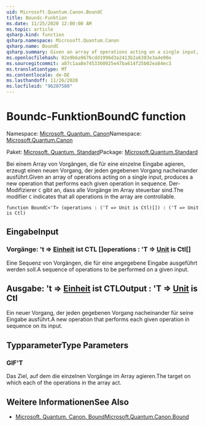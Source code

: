 ```yaml
---
uid: Microsoft.Quantum.Canon.BoundC
title: Boundc-Funktion
ms.date: 11/25/2020 12:00:00 AM
ms.topic: article
qsharp.kind: function
qsharp.namespace: Microsoft.Quantum.Canon
qsharp.name: BoundC
qsharp.summary: Given an array of operations acting on a single input, produces a new operation that performs each given operation in sequence. The modifier `C` indicates that all operations in the array are controllable.
ms.openlocfilehash: 02e9b6a9676cdd1996d3a2413b2a6383e3a4e90e
ms.sourcegitcommit: a87c1aa8e7453360025e47ba614f25b02ea84ec3
ms.translationtype: MT
ms.contentlocale: de-DE
ms.lasthandoff: 11/26/2020
ms.locfileid: "96207580"
---
```

# <a name="boundc-function"></a><span data-ttu-id="5505f-102">Boundc-Funktion</span><span class="sxs-lookup"><span data-stu-id="5505f-102">BoundC function</span></span>

<span data-ttu-id="5505f-103">Namespace: [Microsoft. Quantum. Canon](xref:Microsoft.Quantum.Canon)</span><span class="sxs-lookup"><span data-stu-id="5505f-103">Namespace: [Microsoft.Quantum.Canon](xref:Microsoft.Quantum.Canon)</span></span>

<span data-ttu-id="5505f-104">Paket: [Microsoft. Quantum. Standard](https://nuget.org/packages/Microsoft.Quantum.Standard)</span><span class="sxs-lookup"><span data-stu-id="5505f-104">Package: [Microsoft.Quantum.Standard](https://nuget.org/packages/Microsoft.Quantum.Standard)</span></span>


<span data-ttu-id="5505f-105">Bei einem Array von Vorgängen, die für eine einzelne Eingabe agieren, erzeugt einen neuen Vorgang, der jeden gegebenen Vorgang nacheinander ausführt.</span><span class="sxs-lookup"><span data-stu-id="5505f-105">Given an array of operations acting on a single input, produces a new operation that performs each given operation in sequence.</span></span>
<span data-ttu-id="5505f-106">Der-Modifizierer `C` gibt an, dass alle Vorgänge im Array steuerbar sind.</span><span class="sxs-lookup"><span data-stu-id="5505f-106">The modifier `C` indicates that all operations in the array are controllable.</span></span>

```qsharp
function BoundC<'T> (operations : ('T => Unit is Ctl)[]) : ('T => Unit is Ctl)
```


## <a name="input"></a><span data-ttu-id="5505f-107">Eingabe</span><span class="sxs-lookup"><span data-stu-id="5505f-107">Input</span></span>

### <a name="operations--t--unit--is-ctl"></a><span data-ttu-id="5505f-108">Vorgänge: 't => [Einheit](xref:microsoft.quantum.lang-ref.unit)  ist CTL []</span><span class="sxs-lookup"><span data-stu-id="5505f-108">operations : 'T => [Unit](xref:microsoft.quantum.lang-ref.unit)  is Ctl[]</span></span>

<span data-ttu-id="5505f-109">Eine Sequenz von Vorgängen, die für eine angegebene Eingabe ausgeführt werden soll.</span><span class="sxs-lookup"><span data-stu-id="5505f-109">A sequence of operations to be performed on a given input.</span></span>



## <a name="output--t--unit--is-ctl"></a><span data-ttu-id="5505f-110">Ausgabe: 't => [Einheit](xref:microsoft.quantum.lang-ref.unit)  ist CTL</span><span class="sxs-lookup"><span data-stu-id="5505f-110">Output : 'T => [Unit](xref:microsoft.quantum.lang-ref.unit)  is Ctl</span></span>

<span data-ttu-id="5505f-111">Ein neuer Vorgang, der jeden gegebenen Vorgang nacheinander für seine Eingabe ausführt.</span><span class="sxs-lookup"><span data-stu-id="5505f-111">A new operation that performs each given operation in sequence on its input.</span></span>

## <a name="type-parameters"></a><span data-ttu-id="5505f-112">Typparameter</span><span class="sxs-lookup"><span data-stu-id="5505f-112">Type Parameters</span></span>

### <a name="t"></a><span data-ttu-id="5505f-113">GIF</span><span class="sxs-lookup"><span data-stu-id="5505f-113">'T</span></span>

<span data-ttu-id="5505f-114">Das Ziel, auf dem die einzelnen Vorgänge im Array agieren.</span><span class="sxs-lookup"><span data-stu-id="5505f-114">The target on which each of the operations in the array act.</span></span>

## <a name="see-also"></a><span data-ttu-id="5505f-115">Weitere Informationen</span><span class="sxs-lookup"><span data-stu-id="5505f-115">See Also</span></span>

- [<span data-ttu-id="5505f-116">Microsoft. Quantum. Canon. Bound</span><span class="sxs-lookup"><span data-stu-id="5505f-116">Microsoft.Quantum.Canon.Bound</span></span>](xref:Microsoft.Quantum.Canon.Bound)